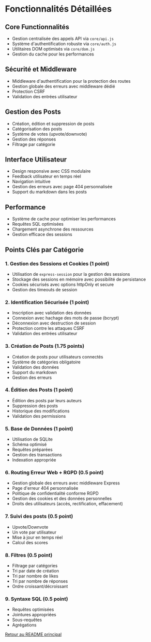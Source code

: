 # Fonctionnalités Détaillées

## Core Functionnalités
- Gestion centralisée des appels API via `core/api.js`
- Système d'authentification robuste via `core/auth.js`
- Utilitaires DOM optimisés via `core/dom.js`
- Gestion du cache pour les performances

## Sécurité et Middleware
- Middleware d'authentification pour la protection des routes
- Gestion globale des erreurs avec middleware dédié
- Protection CSRF
- Validation des entrées utilisateur

## Gestion des Posts
- Création, édition et suppression de posts
- Catégorisation des posts
- Système de votes (upvote/downvote)
- Gestion des réponses
- Filtrage par catégorie

## Interface Utilisateur
- Design responsive avec CSS modulaire
- Feedback utilisateur en temps réel
- Navigation intuitive
- Gestion des erreurs avec page 404 personnalisée
- Support du markdown dans les posts

## Performance
- Système de cache pour optimiser les performances
- Requêtes SQL optimisées
- Chargement asynchrone des ressources
- Gestion efficace des sessions

## Points Clés par Catégorie

### 1. Gestion des Sessions et Cookies (1 point)
- Utilisation de `express-session` pour la gestion des sessions
- Stockage des sessions en mémoire avec possibilité de persistance
- Cookies sécurisés avec options httpOnly et secure
- Gestion des timeouts de session

### 2. Identification Sécurisée (1 point)
- Inscription avec validation des données
- Connexion avec hachage des mots de passe (bcrypt)
- Déconnexion avec destruction de session
- Protection contre les attaques CSRF
- Validation des entrées utilisateur

### 3. Création de Posts (1.75 points)
- Création de posts pour utilisateurs connectés
- Système de catégories obligatoire
- Validation des données
- Support du markdown
- Gestion des erreurs

### 4. Édition des Posts (1 point)
- Édition des posts par leurs auteurs
- Suppression des posts
- Historique des modifications
- Validation des permissions

### 5. Base de Données (1 point)
- Utilisation de SQLite
- Schéma optimisé
- Requêtes préparées
- Gestion des transactions
- Indexation appropriée

### 6. Routing Erreur Web + RGPD (0.5 point)
- Gestion globale des erreurs avec middleware Express
- Page d'erreur 404 personnalisée
- Politique de confidentialité conforme RGPD
- Gestion des cookies et des données personnelles
- Droits des utilisateurs (accès, rectification, effacement)

### 7. Suivi des posts (0.5 point)
- Upvote/Downvote
- Un vote par utilisateur
- Mise à jour en temps réel
- Calcul des scores

### 8. Filtres (0.5 point)
- Filtrage par catégories
- Tri par date de création
- Tri par nombre de likes
- Tri par nombre de réponses
- Ordre croissant/décroissant

### 9. Syntaxe SQL (0.5 point)
- Requêtes optimisées
- Jointures appropriées
- Sous-requêtes
- Agrégations

[Retour au README principal](../README.md) 